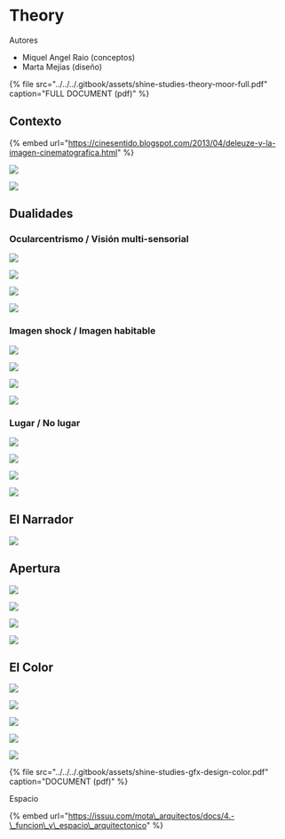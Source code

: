 # Theory

Autores

* Miquel Angel Raio \(conceptos\)
* Marta Mejias \(diseño\)

{% file src="../../../.gitbook/assets/shine-studies-theory-moor-full.pdf" caption="FULL DOCUMENT \(pdf\)" %}

## Contexto

{% embed url="https://cinesentido.blogspot.com/2013/04/deleuze-y-la-imagen-cinematografica.html" %}



![](../../../.gitbook/assets/shine-studies-theory-1-.jpg)

![](../../../.gitbook/assets/shine-studies-theory-2-.jpg)

## Dualidades

### Ocularcentrismo / Visión multi-sensorial

![](../../../.gitbook/assets/shine-studies-theory-3-.jpg)

![](../../../.gitbook/assets/shine-studies-theory-4-.jpg)

![](../../../.gitbook/assets/shine-studies-theory-5-.jpg)

![](../../../.gitbook/assets/shine-studies-theory-6-.jpg)

### Imagen shock / Imagen habitable

![](../../../.gitbook/assets/shine-studies-theory-7-.jpg)

![](../../../.gitbook/assets/shine-studies-theory-8-.jpg)

![](../../../.gitbook/assets/shine-studies-theory-9-.jpg)

![](../../../.gitbook/assets/shine-studies-theory-10-.jpg)

### Lugar / No lugar

![](../../../.gitbook/assets/shine-studies-theory-11-.jpg)

![](../../../.gitbook/assets/shine-studies-theory-12-.jpg)

![](../../../.gitbook/assets/shine-studies-theory-13-.jpg)

![](../../../.gitbook/assets/shine-studies-theory-14-.jpg)



## El Narrador

![](../../../.gitbook/assets/shine-studies-theory-15-%20%281%29.jpg)

## Apertura

![](../../../.gitbook/assets/shine-studies-theory-21-.jpg)

![](../../../.gitbook/assets/shine-studies-theory-22-.jpg)

![](../../../.gitbook/assets/shine-studies-theory-23-.jpg)

![](../../../.gitbook/assets/shine-studies-theory-24-.jpg)

## El Color

![](../../../.gitbook/assets/shine-studies-theory-16-.jpg)

![](../../../.gitbook/assets/shine-studies-theory-17-.jpg)

![](../../../.gitbook/assets/shine-studies-theory-18-.jpg)

![](../../../.gitbook/assets/shine-studies-theory-19-.jpg)

![](../../../.gitbook/assets/shine-studies-theory-20-.jpg)

{% file src="../../../.gitbook/assets/shine-studies-gfx-design-color.pdf" caption="DOCUMENT \(pdf\)" %}



Espacio 

{% embed url="https://issuu.com/mota\_arquitectos/docs/4.-\_funcion\_y\_espacio\_arquitectonico" %}



